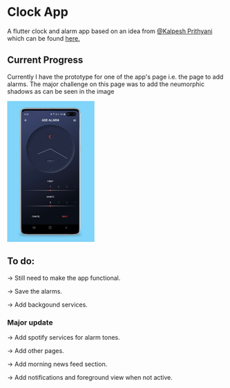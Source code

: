 # Clock App

A flutter clock and alarm app based on an idea from [@Kalpesh Prithyani](linkedin.com/in/kalpesh-prithyani) which can be found [here.](https://www.instagram.com/p/B7hjhyApgav/)

## Current Progress

Currently I have the prototype for one of the app's page i.e. the page to add alarms. The major challenge on this page was to add the neumorphic shadows as can be seen in the image

<a target="_blank" href="screenshots\image.png"><img src="screenchots\image.png" title="Screenshot" style="max-width:40%;"></a>

## To do:

-> Still need to make the app functional.

-> Save the alarms.

-> Add backgound services.

### Major update

-> Add spotify services for alarm tones.

-> Add other pages.

-> Add morning news feed section.

-> Add notifications and foreground view when not active.
